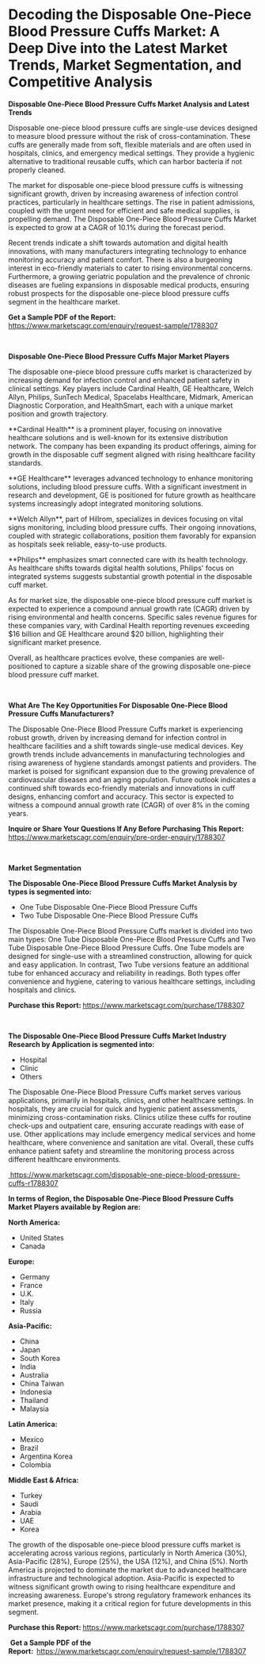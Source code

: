 <p><h1>Decoding the Disposable One-Piece Blood Pressure Cuffs Market: A Deep Dive into the Latest Market Trends, Market Segmentation, and Competitive Analysis</h1></p><p><strong>Disposable One-Piece Blood Pressure Cuffs Market Analysis and Latest Trends</strong></p>
<p><p>Disposable one-piece blood pressure cuffs are single-use devices designed to measure blood pressure without the risk of cross-contamination. These cuffs are generally made from soft, flexible materials and are often used in hospitals, clinics, and emergency medical settings. They provide a hygienic alternative to traditional reusable cuffs, which can harbor bacteria if not properly cleaned.</p><p>The market for disposable one-piece blood pressure cuffs is witnessing significant growth, driven by increasing awareness of infection control practices, particularly in healthcare settings. The rise in patient admissions, coupled with the urgent need for efficient and safe medical supplies, is propelling demand. The Disposable One-Piece Blood Pressure Cuffs Market is expected to grow at a CAGR of 10.1% during the forecast period. </p><p>Recent trends indicate a shift towards automation and digital health innovations, with many manufacturers integrating technology to enhance monitoring accuracy and patient comfort. There is also a burgeoning interest in eco-friendly materials to cater to rising environmental concerns. Furthermore, a growing geriatric population and the prevalence of chronic diseases are fueling expansions in disposable medical products, ensuring robust prospects for the disposable one-piece blood pressure cuffs segment in the healthcare market.</p></p>
<p><strong>Get a Sample PDF of the Report:&nbsp;</strong> <a href="https://www.marketscagr.com/enquiry/request-sample/1788307?utm_campaign=3041&utm_medium=2&utm_source=Github&utm_content=ia&utm_term=14042025&utm_id=disposable-one-piece-blood-pressure-cuffs">https://www.marketscagr.com/enquiry/request-sample/1788307</a></p>
<p>&nbsp;</p>
<p><strong>Disposable One-Piece Blood Pressure Cuffs Major Market Players</strong></p>
<p><p>The disposable one-piece blood pressure cuffs market is characterized by increasing demand for infection control and enhanced patient safety in clinical settings. Key players include Cardinal Health, GE Healthcare, Welch Allyn, Philips, SunTech Medical, Spacelabs Healthcare, Midmark, American Diagnostic Corporation, and HealthSmart, each with a unique market position and growth trajectory.</p><p>**Cardinal Health** is a prominent player, focusing on innovative healthcare solutions and is well-known for its extensive distribution network. The company has been expanding its product offerings, aiming for growth in the disposable cuff segment aligned with rising healthcare facility standards.</p><p>**GE Healthcare** leverages advanced technology to enhance monitoring solutions, including blood pressure cuffs. With a significant investment in research and development, GE is positioned for future growth as healthcare systems increasingly adopt integrated monitoring solutions.</p><p>**Welch Allyn**, part of Hillrom, specializes in devices focusing on vital signs monitoring, including blood pressure cuffs. Their ongoing innovations, coupled with strategic collaborations, position them favorably for expansion as hospitals seek reliable, easy-to-use products.</p><p>**Philips** emphasizes smart connected care with its health technology. As healthcare shifts towards digital health solutions, Philips' focus on integrated systems suggests substantial growth potential in the disposable cuff market.</p><p>As for market size, the disposable one-piece blood pressure cuff market is expected to experience a compound annual growth rate (CAGR) driven by rising environmental and health concerns. Specific sales revenue figures for these companies vary, with Cardinal Health reporting revenues exceeding $16 billion and GE Healthcare around $20 billion, highlighting their significant market presence.</p><p>Overall, as healthcare practices evolve, these companies are well-positioned to capture a sizable share of the growing disposable one-piece blood pressure cuff market.</p></p>
<p>&nbsp;</p>
<p><strong>What Are The Key Opportunities For Disposable One-Piece Blood Pressure Cuffs Manufacturers?</strong></p>
<p><p>The Disposable One-Piece Blood Pressure Cuffs market is experiencing robust growth, driven by increasing demand for infection control in healthcare facilities and a shift towards single-use medical devices. Key growth trends include advancements in manufacturing technologies and rising awareness of hygiene standards amongst patients and providers. The market is poised for significant expansion due to the growing prevalence of cardiovascular diseases and an aging population. Future outlook indicates a continued shift towards eco-friendly materials and innovations in cuff designs, enhancing comfort and accuracy. This sector is expected to witness a compound annual growth rate (CAGR) of over 8% in the coming years.</p></p>
<p><strong>Inquire or Share Your Questions If Any Before Purchasing This Report:</strong> <a href="https://www.marketscagr.com/enquiry/pre-order-enquiry/1788307?utm_campaign=3041&utm_medium=2&utm_source=Github&utm_content=ia&utm_term=14042025&utm_id=disposable-one-piece-blood-pressure-cuffs">https://www.marketscagr.com/enquiry/pre-order-enquiry/1788307</a></p>
<p>&nbsp;</p>
<p><strong>Market Segmentation</strong></p>
<p><strong>The Disposable One-Piece Blood Pressure Cuffs Market Analysis by types is segmented into:</strong></p>
<p><ul><li>One Tube Disposable One-Piece Blood Pressure Cuffs</li><li>Two Tube Disposable One-Piece Blood Pressure Cuffs</li></ul></p>
<p><p>The Disposable One-Piece Blood Pressure Cuffs market is divided into two main types: One Tube Disposable One-Piece Blood Pressure Cuffs and Two Tube Disposable One-Piece Blood Pressure Cuffs. One Tube models are designed for single-use with a streamlined construction, allowing for quick and easy application. In contrast, Two Tube versions feature an additional tube for enhanced accuracy and reliability in readings. Both types offer convenience and hygiene, catering to various healthcare settings, including hospitals and clinics.</p></p>
<p><strong>Purchase this Report:&nbsp;</strong><a href="https://www.marketscagr.com/purchase/1788307?utm_campaign=3041&utm_medium=2&utm_source=Github&utm_content=ia&utm_term=14042025&utm_id=disposable-one-piece-blood-pressure-cuffs">https://www.marketscagr.com/purchase/1788307</a></p>
<p>&nbsp;</p>
<p><strong>The Disposable One-Piece Blood Pressure Cuffs Market Industry Research by Application is segmented into:</strong></p>
<p><ul><li>Hospital</li><li>Clinic</li><li>Others</li></ul></p>
<p><p>The Disposable One-Piece Blood Pressure Cuffs market serves various applications, primarily in hospitals, clinics, and other healthcare settings. In hospitals, they are crucial for quick and hygienic patient assessments, minimizing cross-contamination risks. Clinics utilize these cuffs for routine check-ups and outpatient care, ensuring accurate readings with ease of use. Other applications may include emergency medical services and home healthcare, where convenience and sanitation are vital. Overall, these cuffs enhance patient safety and streamline the monitoring process across different healthcare environments.</p></p>
<p><a href="https://www.marketscagr.com/disposable-one-piece-blood-pressure-cuffs-r1788307?utm_campaign=3041&utm_medium=2&utm_source=Github&utm_content=ia&utm_term=14042025&utm_id=disposable-one-piece-blood-pressure-cuffs">&nbsp;https://www.marketscagr.com/disposable-one-piece-blood-pressure-cuffs-r1788307</a></p>
<p><strong>In terms of Region, the Disposable One-Piece Blood Pressure Cuffs Market Players available by Region are:</strong></p>
<p>
    <p> <strong> North America: </strong>
        <ul>
            <li>United States</li>
            <li>Canada</li>
        </ul>
        </p> 
    <p> <strong> Europe: </strong>
        <ul>
            <li>Germany</li>
            <li>France</li>
            <li>U.K.</li>
            <li>Italy</li>
            <li>Russia</li>
        </ul>
        </p> 
    <p> <strong> Asia-Pacific: </strong>
        <ul>
            <li>China</li>
            <li>Japan</li>
            <li>South Korea</li>
            <li>India</li>
            <li>Australia</li>
            <li>China Taiwan</li>
            <li>Indonesia</li>
            <li>Thailand</li>
            <li>Malaysia</li>
        </ul>
        </p> 
    <p> <strong> Latin America: </strong>
        <ul>
            <li>Mexico</li>
            <li>Brazil</li>
            <li>Argentina Korea</li>
            <li>Colombia</li>
        </ul>
        </p> 
    <p> <strong> Middle East & Africa: </strong>
        <ul>
            <li>Turkey</li>
            <li>Saudi</li>
            <li>Arabia</li>
            <li>UAE</li>
            <li>Korea</li>
        </ul>
    </p>
    </p>
<p><p>The growth of the disposable one-piece blood pressure cuffs market is accelerating across various regions, particularly in North America (30%), Asia-Pacific (28%), Europe (25%), the USA (12%), and China (5%). North America is projected to dominate the market due to advanced healthcare infrastructure and technological adoption. Asia-Pacific is expected to witness significant growth owing to rising healthcare expenditure and increasing awareness. Europe's strong regulatory framework enhances its market presence, making it a critical region for future developments in this segment.</p></p>
<p><strong>Purchase this Report: </strong><a href="https://www.marketscagr.com/purchase/1788307?utm_campaign=3041&utm_medium=2&utm_source=Github&utm_content=ia&utm_term=14042025&utm_id=disposable-one-piece-blood-pressure-cuffs">https://www.marketscagr.com/purchase/1788307</a></p>
<p>&nbsp;<strong>Get a Sample PDF of the Report:&nbsp;&nbsp;</strong><a href="https://www.marketscagr.com/enquiry/request-sample/1788307?utm_campaign=3041&utm_medium=2&utm_source=Github&utm_content=ia&utm_term=14042025&utm_id=disposable-one-piece-blood-pressure-cuffs">https://www.marketscagr.com/enquiry/request-sample/1788307</a></p>
<p><strong></strong></p>
<p><p></p><p></p><p></p></p>